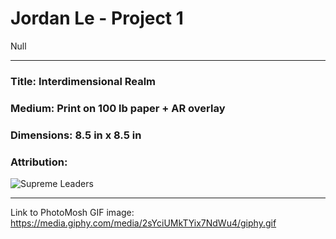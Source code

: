 # Jordan Le - Project 1

Null

---

### Title: Interdimensional Realm

### Medium: Print on 100 lb paper + AR overlay

### Dimensions: 8.5 in x 8.5 in

### Attribution: 

![Supreme Leaders](https://imgur.com/CR1ic7e.png)

---

Link to PhotoMosh GIF image: https://media.giphy.com/media/2sYciUMkTYix7NdWu4/giphy.gif

